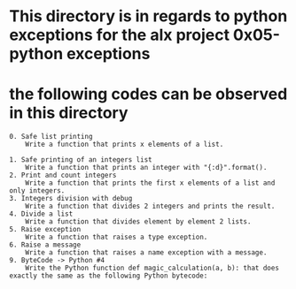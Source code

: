 # This directory is in regards to python exceptions for the alx project 0x05-python exceptions

# the following codes can be observed in this directory

    0. Safe list printing 
        Write a function that prints x elements of a list.
    
    1. Safe printing of an integers list 
        Write a function that prints an integer with "{:d}".format().
    2. Print and count integers 
        Write a function that prints the first x elements of a list and only integers.
    3. Integers division with debug 
        Write a function that divides 2 integers and prints the result.
    4. Divide a list 
        Write a function that divides element by element 2 lists.
    5. Raise exception 
        Write a function that raises a type exception.
    6. Raise a message 
        Write a function that raises a name exception with a message.
    9. ByteCode -> Python #4 
        Write the Python function def magic_calculation(a, b): that does exactly the same as the following Python bytecode: